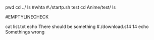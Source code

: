 pwd
cd ../
ls
#whta
#./startp.sh test
cd Anime/test/
ls

#EMPTYLINECHECK


cat list.txt
echo There should be something
#./download.s14 14
echo Somethings wrong
